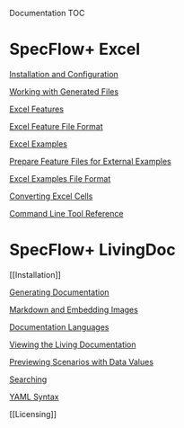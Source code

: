 Documentation TOC
# SpecFlow+ Excel

[Installation and Configuration](SpecFlowPlus-Excel-Installation-and-Configuration)

[Working with Generated Files](https://github.com/techtalk/SpecFlowPlus-Resources/wiki/Working-with-Generated-files-(SpecFlowPlus-Excel))

[Excel Features](Excel-Features)

[Excel Feature File Format](https://github.com/techtalk/SpecFlowPlus-Resources/wiki/Excel-Feature-File-Format)

[Excel Examples](https://github.com/techtalk/SpecFlowPlus-Resources/wiki/Excel-Examples)

[Prepare Feature Files for External Examples](https://github.com/techtalk/SpecFlowPlus-Resources/wiki/Prepare-Feature-Files-for-External-Examples)

[Excel Examples File Format](https://github.com/techtalk/SpecFlowPlus-Resources/wiki/Excel-Examples-File-Format)

[Converting Excel Cells](https://github.com/techtalk/SpecFlowPlus-Resources/wiki/Converting-Excel-Cells)

[Command Line Tool Reference](https://github.com/techtalk/SpecFlowPlus-Resources/wiki/SpecFlowPlus-Excel-Command-Line-Tool-Reference)

# SpecFlow+ LivingDoc

[[Installation]]

[Generating Documentation](Generating-Documentation)

[Markdown and Embedding Images](Markdown-and-Embedding-Images)

[Documentation Languages](Documentation-Languages)

[Viewing the Living Documentation](Viewing-the-Living-Documentation)

[Previewing Scenarios with Data Values](Previewing-Scenarios-with-Data-Values)

[Searching](Searching)

[YAML Syntax](YAML-Syntax)

[[Licensing]]